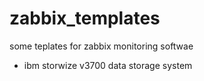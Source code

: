 # zabbix_templates

some teplates for zabbix monitoring softwae

* ibm storwize v3700 data storage system